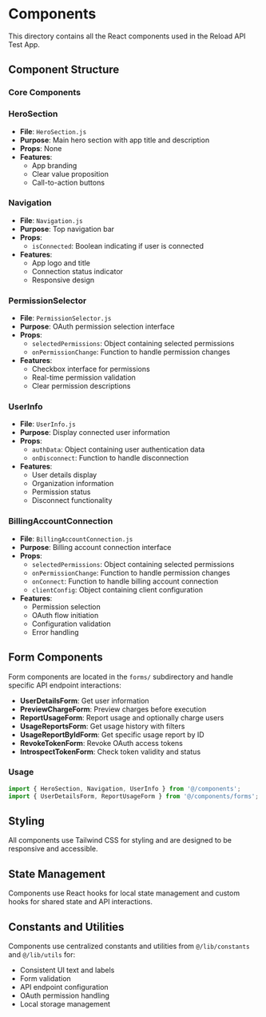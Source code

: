 # Components

This directory contains all the React components used in the Reload API Test App.

## Component Structure

### Core Components

### HeroSection
- **File**: `HeroSection.js`
- **Purpose**: Main hero section with app title and description
- **Props**: None
- **Features**:
  - App branding
  - Clear value proposition
  - Call-to-action buttons

### Navigation
- **File**: `Navigation.js`
- **Purpose**: Top navigation bar
- **Props**:
  - `isConnected`: Boolean indicating if user is connected
- **Features**:
  - App logo and title
  - Connection status indicator
  - Responsive design

### PermissionSelector
- **File**: `PermissionSelector.js`
- **Purpose**: OAuth permission selection interface
- **Props**:
  - `selectedPermissions`: Object containing selected permissions
  - `onPermissionChange`: Function to handle permission changes
- **Features**:
  - Checkbox interface for permissions
  - Real-time permission validation
  - Clear permission descriptions

### UserInfo
- **File**: `UserInfo.js`
- **Purpose**: Display connected user information
- **Props**:
  - `authData`: Object containing user authentication data
  - `onDisconnect`: Function to handle disconnection
- **Features**:
  - User details display
  - Organization information
  - Permission status
  - Disconnect functionality

### BillingAccountConnection
- **File**: `BillingAccountConnection.js`
- **Purpose**: Billing account connection interface
- **Props**:
  - `selectedPermissions`: Object containing selected permissions
  - `onPermissionChange`: Function to handle permission changes
  - `onConnect`: Function to handle billing account connection
  - `clientConfig`: Object containing client configuration
- **Features**:
  - Permission selection
  - OAuth flow initiation
  - Configuration validation
  - Error handling

## Form Components

Form components are located in the `forms/` subdirectory and handle specific API endpoint interactions:

- **UserDetailsForm**: Get user information
- **PreviewChargeForm**: Preview charges before execution
- **ReportUsageForm**: Report usage and optionally charge users
- **UsageReportsForm**: Get usage history with filters
- **UsageReportByIdForm**: Get specific usage report by ID
- **RevokeTokenForm**: Revoke OAuth access tokens
- **IntrospectTokenForm**: Check token validity and status

### Usage

```jsx
import { HeroSection, Navigation, UserInfo } from '@/components';
import { UserDetailsForm, ReportUsageForm } from '@/components/forms';
```

## Styling

All components use Tailwind CSS for styling and are designed to be responsive and accessible.

## State Management

Components use React hooks for local state management and custom hooks for shared state and API interactions.

## Constants and Utilities

Components use centralized constants and utilities from `@/lib/constants` and `@/lib/utils` for:
- Consistent UI text and labels
- Form validation
- API endpoint configuration
- OAuth permission handling
- Local storage management